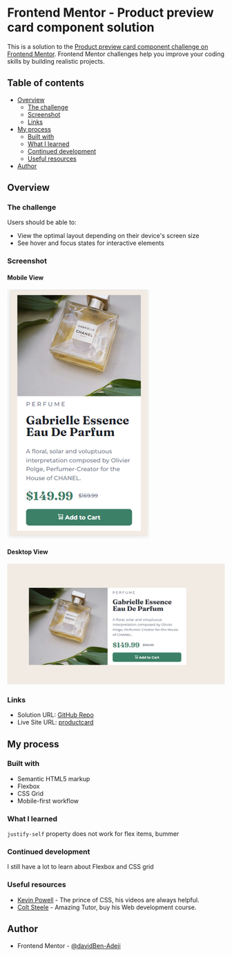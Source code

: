 # Frontend Mentor - Product preview card component solution

This is a solution to the [Product preview card component challenge on Frontend Mentor](https://www.frontendmentor.io/challenges/product-preview-card-component-GO7UmttRfa). Frontend Mentor challenges help you improve your coding skills by building realistic projects. 

## Table of contents

- [Overview](#overview)
  - [The challenge](#the-challenge)
  - [Screenshot](#screenshot)
  - [Links](#links)
- [My process](#my-process)
  - [Built with](#built-with)
  - [What I learned](#what-i-learned)
  - [Continued development](#continued-development)
  - [Useful resources](#useful-resources)
- [Author](#author)

## Overview

### The challenge

Users should be able to:

- View the optimal layout depending on their device's screen size
- See hover and focus states for interactive elements

### Screenshot

#### Mobile View

![Mobile view of product card](./images/mobile_screenshot.PNG)

#### Desktop View

![Desktop View of product card](./images/desktop_screenshot.PNG)

### Links

- Solution URL: [GitHub Repo](https://github.com/davidBen-Adeji/frontend_mentor/tree/main/product_card)
- Live Site URL: [productcard](https://adorable-lokum-3724c3.netlify.app/)

## My process

### Built with

- Semantic HTML5 markup
- Flexbox
- CSS Grid
- Mobile-first workflow

### What I learned

`justify-self` property does not work for flex items, bummer

### Continued development
I still have a lot to learn about Flexbox and CSS grid

### Useful resources

- [Kevin Powell](https://www.youtube.com/kepowob) - The prince of CSS, his videos are always helpful.
- [Colt Steele](https://www.udemy.com/user/coltsteele/?src=sac&kw=colt+steele) - Amazing Tutor, buy his Web development course.

## Author

- Frontend Mentor - [@davidBen-Adeji](https://www.frontendmentor.io/profile/davidBen-Adeji)

